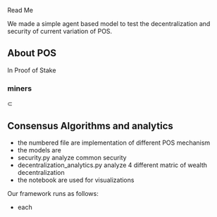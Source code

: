 Read Me

We made a simple agent based model to test the decentralization and security of current variation of POS. 


## About POS
In Proof of Stake

### miners
$\subset$

## Consensus Algorithms and analytics 

- the numbered file are implementation of different POS mechanism
- the models are 
- security.py analyze common security 
- decentralization_analytics.py analyze 4 different matric of wealth decentralization
- the notebook are used for visualizations

Our framework runs as follows:
- each 


